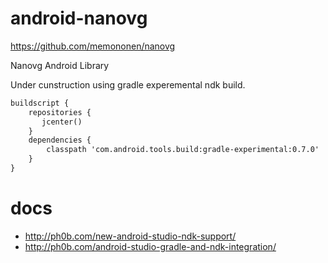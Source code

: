 # android-nanovg

https://github.com/memononen/nanovg

Nanovg Android Library

Under cunstruction using gradle experemental ndk build.

```xml
buildscript {
    repositories {
       jcenter()
    }
    dependencies {
        classpath 'com.android.tools.build:gradle-experimental:0.7.0'
    }
}
```

# docs

  * http://ph0b.com/new-android-studio-ndk-support/
  * http://ph0b.com/android-studio-gradle-and-ndk-integration/
